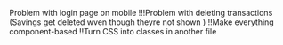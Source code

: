 Problem with login page on mobile
!!!Problem with deleting transactions (Savings get deleted wven though theyre not shown )
!!Make everything component-based
!!Turn CSS into classes in another file
